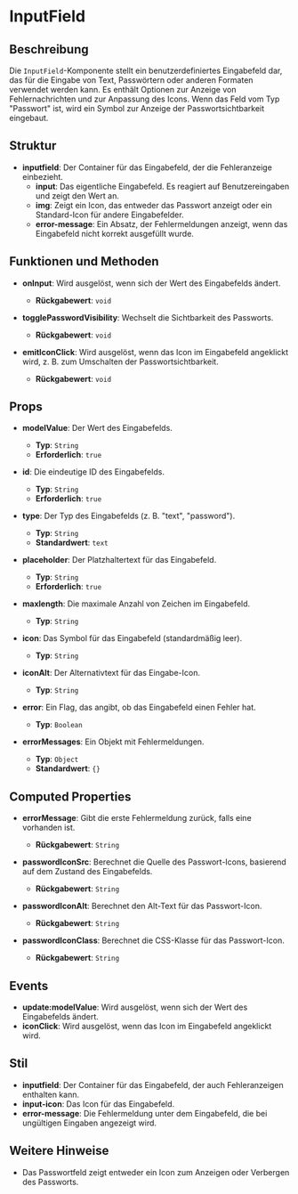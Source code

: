# InputField

## Beschreibung
Die `InputField`-Komponente stellt ein benutzerdefiniertes Eingabefeld dar, das für die Eingabe von Text, Passwörtern oder anderen Formaten verwendet werden kann. Es enthält Optionen zur Anzeige von Fehlernachrichten und zur Anpassung des Icons. Wenn das Feld vom Typ "Passwort" ist, wird ein Symbol zur Anzeige der Passwortsichtbarkeit eingebaut.

## Struktur
- **inputfield**: Der Container für das Eingabefeld, der die Fehleranzeige einbezieht.
  - **input**: Das eigentliche Eingabefeld. Es reagiert auf Benutzereingaben und zeigt den Wert an.
  - **img**: Zeigt ein Icon, das entweder das Passwort anzeigt oder ein Standard-Icon für andere Eingabefelder.
  - **error-message**: Ein Absatz, der Fehlermeldungen anzeigt, wenn das Eingabefeld nicht korrekt ausgefüllt wurde.

## Funktionen und Methoden
- **onInput**: Wird ausgelöst, wenn sich der Wert des Eingabefelds ändert.
  - **Rückgabewert**: `void`
  
- **togglePasswordVisibility**: Wechselt die Sichtbarkeit des Passworts.
  - **Rückgabewert**: `void`
  
- **emitIconClick**: Wird ausgelöst, wenn das Icon im Eingabefeld angeklickt wird, z. B. zum Umschalten der Passwortsichtbarkeit.
  - **Rückgabewert**: `void`

## Props
- **modelValue**: Der Wert des Eingabefelds.
  - **Typ**: `String`
  - **Erforderlich**: `true`
  
- **id**: Die eindeutige ID des Eingabefelds.
  - **Typ**: `String`
  - **Erforderlich**: `true`
  
- **type**: Der Typ des Eingabefelds (z. B. "text", "password").
  - **Typ**: `String`
  - **Standardwert**: `text`
  
- **placeholder**: Der Platzhaltertext für das Eingabefeld.
  - **Typ**: `String`
  - **Erforderlich**: `true`
  
- **maxlength**: Die maximale Anzahl von Zeichen im Eingabefeld.
  - **Typ**: `String`
  
- **icon**: Das Symbol für das Eingabefeld (standardmäßig leer).
  - **Typ**: `String`
  
- **iconAlt**: Der Alternativtext für das Eingabe-Icon.
  - **Typ**: `String`
  
- **error**: Ein Flag, das angibt, ob das Eingabefeld einen Fehler hat.
  - **Typ**: `Boolean`
  
- **errorMessages**: Ein Objekt mit Fehlermeldungen.
  - **Typ**: `Object`
  - **Standardwert**: `{}`

## Computed Properties
- **errorMessage**: Gibt die erste Fehlermeldung zurück, falls eine vorhanden ist.
  - **Rückgabewert**: `String`
  
- **passwordIconSrc**: Berechnet die Quelle des Passwort-Icons, basierend auf dem Zustand des Eingabefelds.
  - **Rückgabewert**: `String`
  
- **passwordIconAlt**: Berechnet den Alt-Text für das Passwort-Icon.
  - **Rückgabewert**: `String`
  
- **passwordIconClass**: Berechnet die CSS-Klasse für das Passwort-Icon.
  - **Rückgabewert**: `String`

## Events
- **update:modelValue**: Wird ausgelöst, wenn sich der Wert des Eingabefelds ändert.
- **iconClick**: Wird ausgelöst, wenn das Icon im Eingabefeld angeklickt wird.

## Stil
- **inputfield**: Der Container für das Eingabefeld, der auch Fehleranzeigen enthalten kann.
- **input-icon**: Das Icon für das Eingabefeld.
- **error-message**: Die Fehlermeldung unter dem Eingabefeld, die bei ungültigen Eingaben angezeigt wird.

## Weitere Hinweise
- Das Passwortfeld zeigt entweder ein Icon zum Anzeigen oder Verbergen des Passworts.

